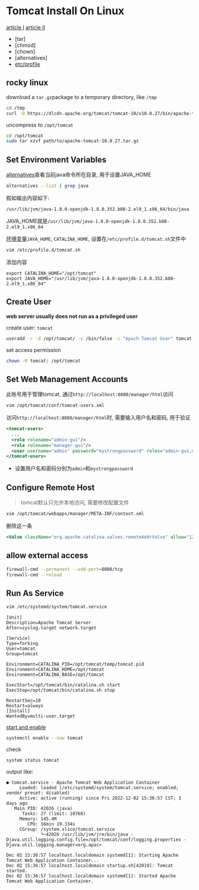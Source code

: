 # Tomcat Install On Linux

[article I](https://www.atlantic.net/dedicated-server-hosting/how-to-install-apache-tomcat-10-on-rocky-linux-8/)
[article II](https://kifarunix.com/install-apache-tomcat-on-rocky-linux-8/)

- [tar]
- [chmod]
- [chown]
- [alternatives]
- [etc/profile](../linux/linux-system-environment.md)

## rocky linux

download a `tar.gz`package to a temporary directory, like `/tmp`

```bash
cd /tmp
curl -O https://dlcdn.apache.org/tomcat/tomcat-10/v10.0.27/bin/apache-tomcat-10.0.27.tar.gz
```

uncompress to `/opt/tomcat`

```bash
cd /opt/tomcat
sudo tar xzvf path/to/apache-tomcat-10.0.27.tar.gz
```

## Set Environment Variables

[alternatives](linux-alternatives.md)查看当前java命令所在目录, 用于设置JAVA_HOME

```bash
alternatives --list | grep java
```

假如输出内容如下:

```
/usr/lib/jvm/java-1.8.0-openjdk-1.8.0.352.b08-2.el9_1.x86_64/bin/java
```

JAVA_HOME就是`/usr/lib/jvm/java-1.8.0-openjdk-1.8.0.352.b08-2.el9_1.x86_64`

[环境变量](linux-system-environment.md)`JAVA_HOME`, `CATALINA_HOME`, 设置在`/etc/profile.d/tomcat.sh`文件中

```bash
vim /etc/profile.d/tomcat.sh
```

添加内容

```
export CATALINA_HOME="/opt/tomcat"
export JAVA_HOME="/usr/lib/jvm/java-1.8.0-openjdk-1.8.0.352.b08-2.el9_1.x86_64"
```

## Create User

**web server usually does not run as a privileged user**

create user: `tomcat`

```bash
useradd -r -d /opt/tomcat/ -s /bin/false -c "Apach Tomcat User" tomcat
```

set access permission

```bash
chown -R tomcat: /opt/tomcat
```

## Set Web Management Accounts

此账号用于管理tomcat, 通过`http://localhost:8080/manager/html`访问

```bash
vim /opt/tomcat/conf/tomcat-users.xml
```
访问`http://localhost:8080/manager/html`时, 需要输入用户名和密码, 用于验证

```xml
<tomcat-users>
  ...
  <role rolename="admin-gui"/>
  <role rolename="manager-gui"/>
  <user username="admin" password="mystrongpassword" roles="admin-gui,manager-gui"/>
</tomcat-users>
```

- 设置用户名和密码分别为`admin`和`mystrongpassword`

## Configure Remote Host

> tomcat默认只允许本地访问, 需要修改配置文件

```bash
vim /opt/tomcat/webapps/manager/META-INF/context.xml
```

删除这一条

```xml
<Valve className="org.apache.catalina.valves.remoteAddrValve" allow="127\.\d+\.\d+\.\d+|::1|0:0:0:0:0:0:0:1">
```

## allow external access

```sh
firewall-cmd --permanent --add-port=8080/tcp
firewall-cmd --reload
```

## Run As Service

```sh
vim /etc/systemd/system/tomcat.service
```

```
[Unit]
Description=Apache Tomcat Server
After=syslog.target network.target

[Service]
Type=forking
User=tomcat
Group=tomcat

Environment=CATALINA_PID=/opt/tomcat/temp/tomcat.pid
Environment=CATALINA_HOME=/opt/tomcat
Environment=CATALINA_BASE=/opt/tomcat

ExecStart=/opt/tomcat/bin/catalina.sh start
ExecStop=/opt/tomcat/bin/catalina.sh stop

RestartSec=10
Restart=always
[Install]
WantedBy=multi-user.target
```

[start and enable](/sorted/linux/linux-system-command.md#systemctl)

```bash
systemctl enable --now tomcat
```

check

```bash
system status tomcat
```

output like:

```
● tomcat.service - Apache Tomcat Web Application Container
     Loaded: loaded (/etc/systemd/system/tomcat.service; enabled; vendor preset: disabled)
     Active: active (running) since Fri 2022-12-02 15:36:57 CST; 3 days ago
   Main PID: 42026 (java)
      Tasks: 27 (limit: 10768)
     Memory: 145.4M
        CPU: 16min 19.334s
     CGroup: /system.slice/tomcat.service
             └─42026 /usr/lib/jvm/jre/bin/java -Djava.util.logging.config.file=/opt/tomcat/conf/logging.properties -Djava.util.logging.manager=org.apac>

Dec 02 15:36:57 localhost.localdomain systemd[1]: Starting Apache Tomcat Web Application Container...
Dec 02 15:36:57 localhost.localdomain startup.sh[42019]: Tomcat started.
Dec 02 15:36:57 localhost.localdomain systemd[1]: Started Apache Tomcat Web Application Container.
```